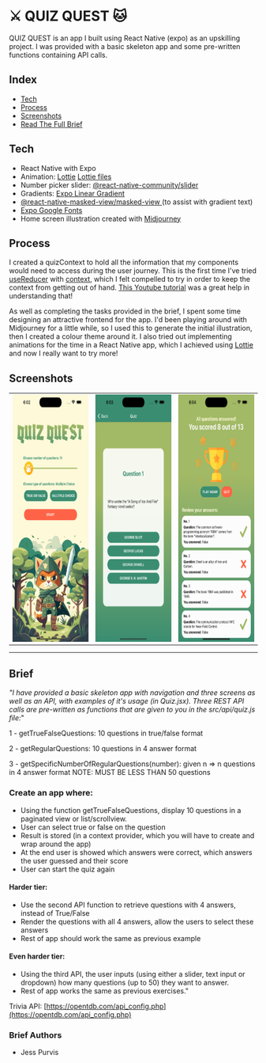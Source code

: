 
# ⚔️ QUIZ QUEST 🐱

QUIZ QUEST is an app I built using React Native (expo) as an upskilling project.
I was provided with a basic skeleton app and some pre-written functions containing API calls. 

## Index
- [Tech](#tech)
- [Process](#process)
- [Screenshots](#screenshots)
- [Read The Full Brief](#brief)

## Tech
- React Native with Expo
- Animation: [Lottie](https://airbnb.io/lottie/#/) [Lottie files](https://lottiefiles.com/)
- Number picker slider: [@react-native-community/slider](https://www.npmjs.com/package/@react-native-community/slider)
- Gradients: [Expo Linear Gradient](https://docs.expo.dev/versions/latest/sdk/linear-gradient/)
- [@react-native-masked-view/masked-view
](https://www.npmjs.com/package/@react-native-masked-view/masked-view) (to assist with gradient text)
- [Expo Google Fonts](https://github.com/expo/google-fonts)
- Home screen illustration created with [Midjourney](https://www.midjourney.com/home/?callbackUrl=%2Fapp%2F)

## Process
I created a quizContext to hold all the information that my components would need to access during the user journey. This is the first time I've tried [useReducer](https://beta.reactjs.org/reference/react/useReducer) with [context](https://reactjs.org/docs/context.html), which I felt compelled to try in order to keep the context from getting out of hand. [This Youtube tutorial](https://www.youtube.com/watch?v=awGFsGc9oCM&ab_channel=DesignCode) was a great help in understanding that!

As well as completing the tasks provided in the brief, I spent some time designing an attractive frontend for the app. I'd been playing around with Midjourney for a little while, so I used this to generate the initial illustration, then I created a colour theme around it. I also tried out implementing animations for the time in a React Native app, which I achieved using [Lottie](https://airbnb.io/lottie/#/) and now I really want to try more!


## Screenshots

<table>
  <tr>
    <td><img src="./src/assets/screenshots/screenshot1.png" height="500"  alt="home screen"></td>
    <td><img src="./src/assets/screenshots/screenshot2.png" height="500" alt="quiz screen"></td>
    <td><img src="./src/assets/screenshots/screenshot3.png" height="500" alt="results screen"></td>
  </tr>
</table>


---

## Brief

_"I have provided a basic skeleton app with navigation and three screens as well as an API, with examples of it's usage (in Quiz.jsx).
Three REST API calls are pre-written as functions that are given to you in the
src/api/quiz.js file:_"

1 - getTrueFalseQuestions: 10 questions in true/false format

2 - getRegularQuestions: 10 questions in 4 answer format

3 - getSpecificNumberOfRegularQuestions(number): given n => n questions in 4 answer format NOTE: MUST BE LESS THAN 50 questions

### Create an app where:
- Using the function getTrueFalseQuestions, display 10 questions in a paginated view or list/scrollview.
- User can select true or false on the question
- Result is stored (in a context provider, which you will have to create and wrap around the app)
- At the end user is showed which answers were correct, which answers the user guessed and their score
- User can start the quiz again

#### Harder tier:
- Use the second API function to retrieve questions with 4 answers, instead of True/False
- Render the questions with all 4 answers, allow the users to select these answers
- Rest of app should work the same as previous example

#### Even harder tier:
- Using the third API, the user inputs (using either a slider, text input or dropdown) how many questions (up to 50) they want to answer.
- Rest of app works the same as previous exercises."


Trivia API: [https://opentdb.com/api_config.php](https://opentdb.com/api_config.php)

### Brief Authors

- Jess Purvis


